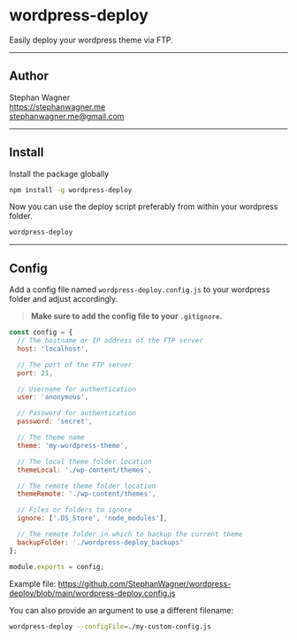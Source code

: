# wordpress-deploy

Easily deploy your wordpress theme via FTP.

---

## Author

Stephan Wagner\
https://stephanwagner.me \
<stephanwagner.me@gmail.com>

---

## Install

Install the package globally

```bash
npm install -g wordpress-deploy
```

Now you can use the deploy script preferably from within your wordpress folder.

```bash
wordpress-deploy
```

---

## Config

Add a config file named `wordpress-deploy.config.js` to your wordpress folder and adjust accordingly.

> **Make sure to add the config file to your `.gitignore`.**

```javascript
const config = {
  // The hostname or IP address of the FTP server
  host: 'localhost',

  // The port of the FTP server
  port: 21,

  // Username for authentication
  user: 'anonymous',

  // Password for authentication
  password: 'secret',

  // The theme name
  theme: 'my-wordpress-theme',

  // The local theme folder location
  themeLocal: './wp-content/themes',

  // The remote theme folder location
  themeRemote: './wp-content/themes',

  // Files or folders to ignore
  ignore: ['.DS_Store', 'node_modules'],

  // The remote folder in which to backup the current theme
  backupFolder: './wordpress-deploy_backups'
};

module.exports = config;
```

Example file: https://github.com/StephanWagner/wordpress-deploy/blob/main/wordpress-deploy.config.js

You can also provide an argument to use a different filename:

```bash
wordpress-deploy --configFile=./my-custom-config.js
```
